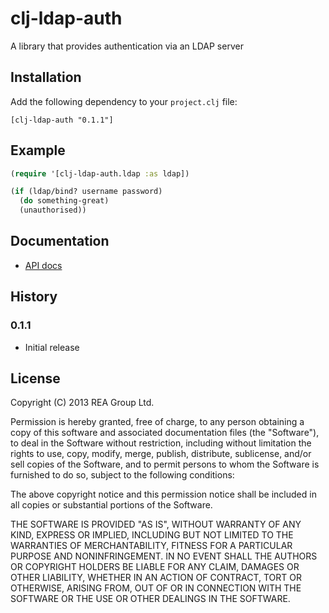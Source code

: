 # clj-ldap-auth

A library that provides authentication via an LDAP server

## Installation

Add the following dependency to your `project.clj` file:

    [clj-ldap-auth "0.1.1"]

## Example

```clojure
(require '[clj-ldap-auth.ldap :as ldap])

(if (ldap/bind? username password)
  (do something-great)
  (unauthorised))
```

## Documentation

* [API docs](http://realestate-com-au.github.com/clj-ldap-auth/)


## History

### 0.1.1

 * Initial release


## License

Copyright (C) 2013 REA Group Ltd.

Permission is hereby granted, free of charge, to any person obtaining a copy of this software and associated documentation files (the "Software"), to deal in the Software without restriction, including without limitation the rights to use, copy, modify, merge, publish, distribute, sublicense, and/or sell copies of the Software, and to permit persons to whom the Software is furnished to do so, subject to the following conditions:

The above copyright notice and this permission notice shall be included in all copies or substantial portions of the Software.

THE SOFTWARE IS PROVIDED "AS IS", WITHOUT WARRANTY OF ANY KIND, EXPRESS OR IMPLIED, INCLUDING BUT NOT LIMITED TO THE WARRANTIES OF MERCHANTABILITY, FITNESS FOR A PARTICULAR PURPOSE AND NONINFRINGEMENT. IN NO EVENT SHALL THE AUTHORS OR COPYRIGHT HOLDERS BE LIABLE FOR ANY CLAIM, DAMAGES OR OTHER LIABILITY, WHETHER IN AN ACTION OF CONTRACT, TORT OR OTHERWISE, ARISING FROM, OUT OF OR IN CONNECTION WITH THE SOFTWARE OR THE USE OR OTHER DEALINGS IN THE SOFTWARE.
